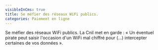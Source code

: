 ```yaml
---
visibleInCms: true
title: Se méfier des réseaux WiFi publics.
categories: Paiement en ligne
---
```

Se méfier des réseaux WiFi publics. La Cnil met en garde : « Un éventuel pirate peut saisir l'occasion d'un WiFi mal chiffré pour (...) intercepter certaines de vos données ».
